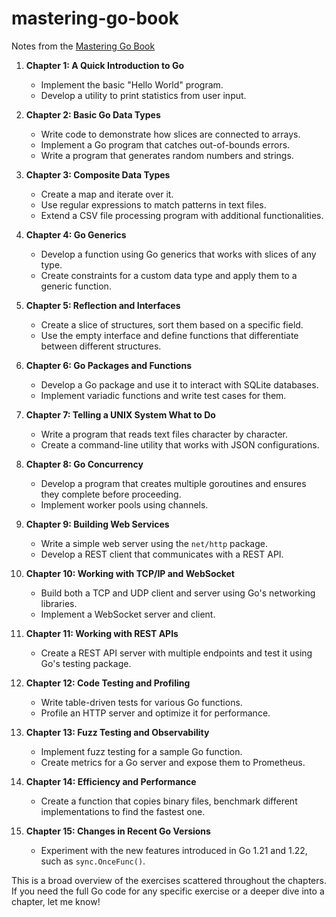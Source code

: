 # mastering-go-book
Notes from the [Mastering Go Book](https://packt.link/rUETq)

1. **Chapter 1: A Quick Introduction to Go**
   - Implement the basic "Hello World" program.
   - Develop a utility to print statistics from user input.

2. **Chapter 2: Basic Go Data Types**
   - Write code to demonstrate how slices are connected to arrays.
   - Implement a Go program that catches out-of-bounds errors.
   - Write a program that generates random numbers and strings.

3. **Chapter 3: Composite Data Types**
   - Create a map and iterate over it.
   - Use regular expressions to match patterns in text files.
   - Extend a CSV file processing program with additional functionalities.

4. **Chapter 4: Go Generics**
   - Develop a function using Go generics that works with slices of any type.
   - Create constraints for a custom data type and apply them to a generic function.

5. **Chapter 5: Reflection and Interfaces**
   - Create a slice of structures, sort them based on a specific field.
   - Use the empty interface and define functions that differentiate between different structures.

6. **Chapter 6: Go Packages and Functions**
   - Develop a Go package and use it to interact with SQLite databases.
   - Implement variadic functions and write test cases for them.

7. **Chapter 7: Telling a UNIX System What to Do**
   - Write a program that reads text files character by character.
   - Create a command-line utility that works with JSON configurations.

8. **Chapter 8: Go Concurrency**
   - Develop a program that creates multiple goroutines and ensures they complete before proceeding.
   - Implement worker pools using channels.

9. **Chapter 9: Building Web Services**
   - Write a simple web server using the `net/http` package.
   - Develop a REST client that communicates with a REST API.

10. **Chapter 10: Working with TCP/IP and WebSocket**
    - Build both a TCP and UDP client and server using Go's networking libraries.
    - Implement a WebSocket server and client.

11. **Chapter 11: Working with REST APIs**
    - Create a REST API server with multiple endpoints and test it using Go's testing package.

12. **Chapter 12: Code Testing and Profiling**
    - Write table-driven tests for various Go functions.
    - Profile an HTTP server and optimize it for performance.

13. **Chapter 13: Fuzz Testing and Observability**
    - Implement fuzz testing for a sample Go function.
    - Create metrics for a Go server and expose them to Prometheus.

14. **Chapter 14: Efficiency and Performance**
    - Create a function that copies binary files, benchmark different implementations to find the fastest one.

15. **Chapter 15: Changes in Recent Go Versions**
    - Experiment with the new features introduced in Go 1.21 and 1.22, such as `sync.OnceFunc()`.

This is a broad overview of the exercises scattered throughout the chapters. If you need the full Go code for any specific exercise or a deeper dive into a chapter, let me know!